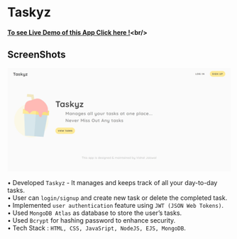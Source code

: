 # Taskyz

#### [To see Live Demo of this App Click here !]([https://youtu.be/XqurUP_ifck](https://taskyz.onrender.com/))<br/>

## ScreenShots

![SS1](https://github.com/dominatorVJ/Taskyz/blob/main/ReadMe%20SS/thumbnail.jpg)
 

• Developed `Taskyz` - It manages and keeps
track of all your day-to-day tasks.<br/>
• User can `login/signup` and create new task or
delete the completed task.<br/>
• Implemented `user authentication` feature
using `JWT (JSON Web Tokens)`.<br/>
• Used `MongoDB Atlas` as database to store the
user’s tasks.<br/>
• Used `Bcrypt` for hashing password to enhance
security.<br/>
• Tech Stack : `HTML, CSS, JavaSript, NodeJS,
EJS, MongoDB`.<br/>

